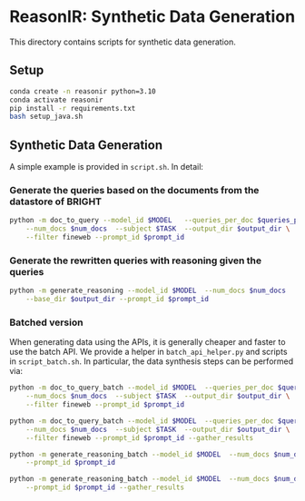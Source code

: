 # ReasonIR: Synthetic Data Generation

This directory contains scripts for synthetic data generation.

## Setup
```bash
conda create -n reasonir python=3.10
conda activate reasonir
pip install -r requirements.txt
bash setup_java.sh
```

## Synthetic Data Generation

A simple example is provided in `script.sh`. In detail:
### Generate the queries based on the documents from the datastore of BRIGHT
```bash
python -m doc_to_query --model_id $MODEL   --queries_per_doc $queries_per_doc \
    --num_docs $num_docs  --subject $TASK  --output_dir $output_dir \
    --filter fineweb --prompt_id $prompt_id
```

### Generate the rewritten queries with reasoning given the queries
```bash
python -m generate_reasoning --model_id $MODEL  --num_docs $num_docs   --subject $TASK  \
    --base_dir $output_dir --prompt_id $prompt_id
```

### Batched version 
When generating data using the APIs, it is generally cheaper and faster to use the batch API. We provide a helper in `batch_api_helper.py` and scripts in `script_batch.sh`. In particular, the data synthesis steps can be performed via: 
```bash
python -m doc_to_query_batch --model_id $MODEL  --queries_per_doc $queries_per_doc \
    --num_docs $num_docs  --subject $TASK  --output_dir $output_dir \
    --filter fineweb --prompt_id $prompt_id

python -m doc_to_query_batch --model_id $MODEL  --queries_per_doc $queries_per_doc \
    --num_docs $num_docs  --subject $TASK  --output_dir $output_dir \
    --filter fineweb --prompt_id $prompt_id --gather_results

python -m generate_reasoning_batch --model_id $MODEL  --num_docs $num_docs   --subject $TASK  --base_dir $output_dir \
    --prompt_id $prompt_id

python -m generate_reasoning_batch --model_id $MODEL  --num_docs $num_docs   --subject $TASK  --base_dir $output_dir \
    --prompt_id $prompt_id --gather_results
```